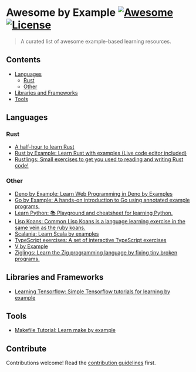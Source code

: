 # Awesome by Example [![Awesome](https://awesome.re/badge.svg)](https://awesome.re) [![License](https://img.shields.io/npm/l/generator-awesome-list.svg)](https://www.apache.org/licenses/LICENSE-2.0)

> A curated list of awesome example-based learning resources.

## Contents

- [Languages](#languages)
  - [Rust](#rust)
  - [Other](#other)
- [Libraries and Frameworks](#libraries-and-frameworks)
- [Tools](#tools)

## Languages

### Rust

- [A half-hour to learn Rust](https://fasterthanli.me/articles/a-half-hour-to-learn-rust)
- [Rust by Example: Learn Rust with examples (Live code editor included)](https://github.com/rust-lang/rust-by-example)
- [Rustlings: Small exercises to get you used to reading and writing Rust code!](https://github.com/rust-lang/rustlings)

### Other

- [Deno by Example: Learn Web Programming in Deno by Examples](https://github.com/deepakshrma/deno-by-example)
- [Go by Example: A hands-on introduction to Go using annotated example programs.](https://gobyexample.com/)
- [Learn Python: 📚 Playground and cheatsheet for learning Python.](https://github.com/trekhleb/learn-python)
- [Lisp Koans: Common Lisp Koans is a language learning exercise in the same vein as the ruby koans.](https://github.com/google/lisp-koans)
- [Scalania: Learn Scala by examples](https://github.com/jaceklaskowski/scalania)
- [TypeScript exercises: A set of interactive TypeScript exercises](https://github.com/typescript-exercises/typescript-exercises)
- [V by Example](https://github.com/v-community/v_by_example)
- [Ziglings: Learn the Zig programming language by fixing tiny broken programs.](https://github.com/ratfactor/ziglings)

## Libraries and Frameworks

- [Learning Tensorflow: Simple Tensorflow tutorials for learning by example](https://github.com/michaelmendoza/learning-tensorflow)

## Tools

- [Makefile Tutorial: Learn make by example](https://github.com/theicfire/makefiletutorial)

## Contribute

Contributions welcome! Read the [contribution guidelines](CONTRIBUTING.md) first.
